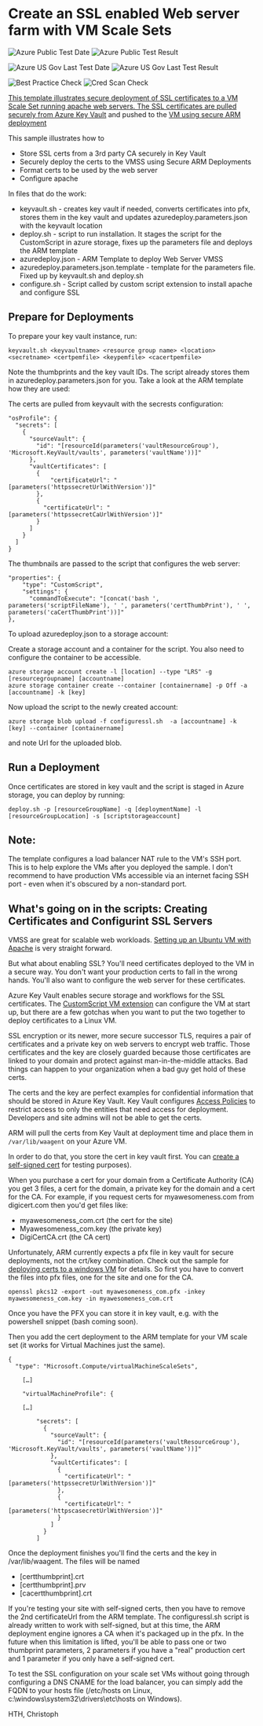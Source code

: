 # Create an SSL enabled Web server farm with VM Scale Sets

![Azure Public Test Date](https://azurequickstartsservice.blob.core.windows.net/badges/201-vmss-ubuntu-web-ssl/PublicLastTestDate.svg)
![Azure Public Test Result](https://azurequickstartsservice.blob.core.windows.net/badges/201-vmss-ubuntu-web-ssl/PublicDeployment.svg)

![Azure US Gov Last Test Date](https://azurequickstartsservice.blob.core.windows.net/badges/201-vmss-ubuntu-web-ssl/FairfaxLastTestDate.svg)
![Azure US Gov Last Test Result](https://azurequickstartsservice.blob.core.windows.net/badges/201-vmss-ubuntu-web-ssl/FairfaxDeployment.svg)

![Best Practice Check](https://azurequickstartsservice.blob.core.windows.net/badges/201-vmss-ubuntu-web-ssl/BestPracticeResult.svg)
![Cred Scan Check](https://azurequickstartsservice.blob.core.windows.net/badges/201-vmss-ubuntu-web-ssl/CredScanResult.svg)

<a href="https://portal.azure.com/#create/Microsoft.Template/uri/https%3A%2F%2Fraw.githubusercontent.com%2FAzure%2Fazure-quickstart-templates%2Fmaster%2F100-STARTER-TEMPLATE-with-VALIDATION%2Fazuredeploy.json" target="_blank">

<a href="http://armviz.io/#/?load=https%3A%2F%2Fraw.githubusercontent.com%2FAzure%2Fazure-quickstart-templates%2Fmaster%2F100-STARTER-TEMPLATE-with-VALIDATION%2Fazuredeploy.json" target="_blank">

This template illustrates secure deployment of SSL certificates to a VM Scale
Set running apache web servers. The SSL certificates are pulled securely from
[Azure Key Vault](https://azure.microsoft.com/en-us/services/key-vault/) and
pushed to the
[VM using secure ARM deployment](https://azure.microsoft.com/en-us/documentation/articles/resource-manager-keyvault-parameter/)

This sample illustrates how to

- Store SSL certs from a 3rd party CA securely in Key Vault
- Securely deploy the certs to the VMSS using Secure ARM Deployments
- Format certs to be used by the web server
- Configure apache

In files that do the work:

- keyvault.sh - creates key vault if needed, converts certificates into pfx,
  stores them in the key vault and updates azuredeploy.parameters.json with the
  keyvault location
- deploy.sh - script to run installation. It stages the script for the
  CustomScript in azure storage, fixes up the parameters file and deploys the
  ARM template
- azuredeploy.json - ARM Template to deploy Web Server VMSS
- azuredeploy.parameters.json.template - template for the parameters file. Fixed
  up by keyvault.sh and deploy.sh
- configure.sh - Script called by custom script extension to install apache and
  configure SSL

## Prepare for Deployments

To prepare your key vault instance, run:

```
keyvault.sh <keyvaultname> <resource group name> <location> <secretname> <certpemfile> <keypemfile> <cacertpemfile>
```

Note the thumbprints and the key vault IDs. The script already stores them in
azuredeploy.parameters.json for you. Take a look at the ARM template how they
are used:

The certs are pulled from keyvault with the secrests configuration:

```
"osProfile": {
  "secrets": [
    {
      "sourceVault": {
        "id": "[resourceId(parameters('vaultResourceGroup'), 'Microsoft.KeyVault/vaults', parameters('vaultName'))]"
      },
      "vaultCertificates": [
        {
	        "certificateUrl": "[parameters('httpssecretUrlWithVersion')]"
        },
        {
          "certificateUrl": "[parameters('httpssecretCaUrlWithVersion')]"
        }
      ]
    }
  ]
}
```

The thumbnails are passed to the script that configures the web server:

```
"properties": {
    "type": "CustomScript",
    "settings": {
  	  "commandToExecute": "[concat('bash ', parameters('scriptFileName'), ' ', parameters('certThumbPrint'), ' ', parameters('caCertThumbPrint'))]"
},
```

To upload azuredeploy.json to a storage account:

Create a storage account and a container for the script. You also need to
configure the container to be accessible.

```
azure storage account create -l [location] --type "LRS" -g [resourcegroupname] [accountname]
azure storage container create --container [containername] -p Off -a [accountname] -k [key]
```

Now upload the script to the newly created account:

```
azure storage blob upload -f configuressl.sh  -a [accountname] -k [key] --container [containername]
```

and note Url for the uploaded blob.

## Run a Deployment

Once certificates are stored in key vault and the script is staged in Azure
storage, you can deploy by running:

```
deploy.sh -p [resourceGroupName] -q [deploymentName] -l [resourceGroupLocation] -s [scriptstorageaccount]
```

## Note:

The template configures a load balancer NAT rule to the VM's SSH port. This is
to help explore the VMs after you deployed the sample. I don't recommend to have
production VMs accessible via an internet facing SSH port - even when it's
obscured by a non-standard port.

## What's going on in the scripts: Creating Certificates and Configurint SSL Servers

VMSS are great for scalable web workloads.
[Setting up an Ubuntu VM with Apache](https://help.ubuntu.com/lts/serverguide/httpd.html)
is very straight forward.

But what about enabling SSL? You'll need certificates deployed to the VM in a
secure way. You don't want your production certs to fall in the wrong hands.
You'll also want to configure the web server for these certificates.

Azure Key Vault enables secure storage and workflows for the SSL certificates.
The
[CustomScript VM extension](https://azure.microsoft.com/en-us/documentation/articles/virtual-machines-linux-classic-lamp-script/)
can configure the VM at start up, but there are a few gotchas when you want to
put the two together to deploy certificates to a Linux VM.

SSL encryption or its newer, more secure successor TLS, requires a pair of
certificates and a private key on web servers to encrypt web traffic. Those
certificates and the key are closely guarded because those certificates are
linked to your domain and protect against man-in-the-middle attacks. Bad things
can happen to your organization when a bad guy get hold of these certs.

The certs and the key are perfect examples for confidential information that
should be stored in Azure Key Vault. Key Vault configures
[Access Policies](https://msdn.microsoft.com/en-us/library/mt603625.aspx) to
restrict access to only the entities that need access for deployment. Developers
and site admins will not be able to get the certs.

ARM will pull the certs from Key Vault at deployment time and place them in
`/var/lib/waagent` on your Azure VM.

In order to do that, you store the cert in key vault first. You can
[create a self-signed cert](https://www.sslshopper.com/article-how-to-create-a-self-signed-certificate.html)
for testing purposes).

When you purchase a cert for your domain from a Certificate Authority (CA) you
get 3 files, a cert for the domain, a private key for the domain and a cert for
the CA. For example, if you request certs for myawesomeness.com from
digicert.com then you'd get files like:

- myawesomeness_com.crt (the cert for the site)
- Myawesomeness_com.key (the private key)
- DigiCertCA.crt (the CA cert)

Unfortunately, ARM currently expects a pfx file in key vault for secure
deployments, not the crt/key combination. Check out the sample for
[deploying certs to a windows VM](https://blogs.technet.microsoft.com/kv/2015/07/14/deploy-certificates-to-vms-from-customer-managed-key-vault/)
for details. So first you have to convert the files into pfx files, one for the
site and one for the CA.

```
openssl pkcs12 -export -out myawesomeness_com.pfx -inkey myawesomeness_com.key -in myawesomeness_com.crt
```

Once you have the PFX you can store it in key vault, e.g. with the powershell
snippet (bash coming soon).

Then you add the cert deployment to the ARM template for your VM scale set (it
works for Virtual Machines just the same).

```
{
  "type": "Microsoft.Compute/virtualMachineScaleSets",

    […]

    "virtualMachineProfile": {

    […]

        "secrets": [
          {
            "sourceVault": {
              "id": "[resourceId(parameters('vaultResourceGroup'), 'Microsoft.KeyVault/vaults', parameters('vaultName'))]"
            },
            "vaultCertificates": [
              {
                "certificateUrl": "[parameters('httpssecretUrlWithVersion')]"
              },
              {
                "certificateUrl": "[parameters('httpscasecretUrlWithVersion')]"
              }
            ]
          }
        ]
```

Once the deployment finishes you'll find the certs and the key in
/var/lib/waagent. The files will be named

- [certthumbprint].crt
- [certthumbprint].prv
- [cacertthumbprint].crt

If you're testing your site with self-signed certs, then you have to remove the
2nd certificateUrl from the ARM template. The configuressl.sh script is already
written to work with self-signed, but at this time, the ARM deployment engine
ignores a CA when it's packaged up in the pfx. In the future when this
limitation is lifted, you'll be able to pass one or two thumbprint parameters, 2
parameters if you have a "real" production cert and 1 parameter if you only have
a self-signed cert.

To test the SSL configuration on your scale set VMs without going through
configuring a DNS CNAME for the load balancer, you can simply add the FQDN to
your hosts file (/etc/hosts on Linux, c:\windows\system32\drivers\etc\hosts on
Windows).

HTH, Christoph
